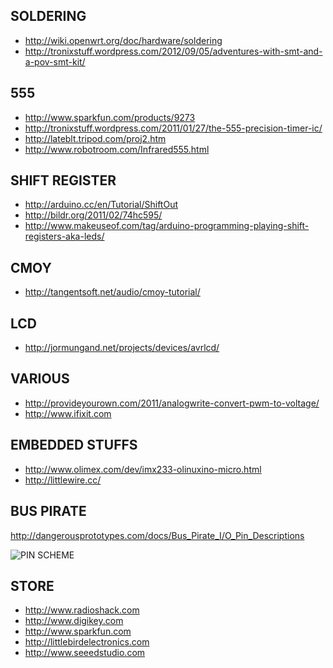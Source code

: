 SOLDERING
---------

 - http://wiki.openwrt.org/doc/hardware/soldering
 - http://tronixstuff.wordpress.com/2012/09/05/adventures-with-smt-and-a-pov-smt-kit/

555
---

 - http://www.sparkfun.com/products/9273
 - http://tronixstuff.wordpress.com/2011/01/27/the-555-precision-timer-ic/
 - http://lateblt.tripod.com/proj2.htm
 - http://www.robotroom.com/Infrared555.html

SHIFT REGISTER
--------------

 - http://arduino.cc/en/Tutorial/ShiftOut
 - http://bildr.org/2011/02/74hc595/
 - http://www.makeuseof.com/tag/arduino-programming-playing-shift-registers-aka-leds/

CMOY
----

 - http://tangentsoft.net/audio/cmoy-tutorial/

LCD
---

 - http://jormungand.net/projects/devices/avrlcd/

VARIOUS
-------
 - http://provideyourown.com/2011/analogwrite-convert-pwm-to-voltage/
 - http://www.ifixit.com

EMBEDDED STUFFS
---------------

 - http://www.olimex.com/dev/imx233-olinuxino-micro.html
 - http://littlewire.cc/

BUS PIRATE
----------
http://dangerousprototypes.com/docs/Bus_Pirate_I/O_Pin_Descriptions

 ![PIN SCHEME](http://dangerousprototypes.com/docs/File:Bp-pin-cable-color.png)

STORE
-----

 - http://www.radioshack.com
 - http://www.digikey.com
 - http://www.sparkfun.com
 - http://littlebirdelectronics.com
 - http://www.seeedstudio.com